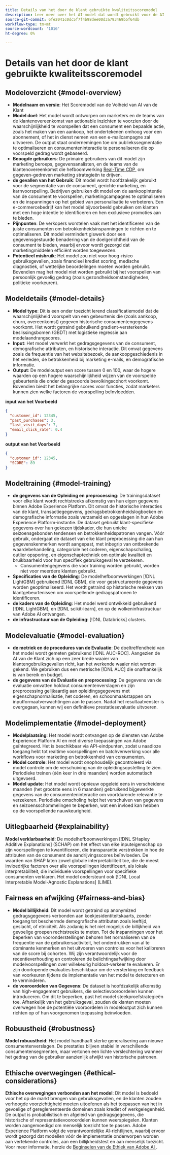 ```yaml
---
title: Details van het door de klant gebruikte kwaliteitsscoremodel
description: Leer meer over het AI-model dat wordt gebruikt voor de AI van de Klant.
source-git-commit: 6fe2041c0dc5f7f4b98dee00d3a793469b5f64db
workflow-type: tm+mt
source-wordcount: '1016'
ht-degree: 0%

---
```


# Details van het door de klant gebruikte kwaliteitsscoremodel

## Modeloverzicht {#model-overview}

* **Modelnaam en versie**: Het Scoremodel van de Volheid van AI van de Klant
* **Model doel**: Het model wordt ontworpen om marketers en de teams van de klantenovereenkomst van actionable inzichten te voorzien door de waarschijnlijkheid te voorspellen dat een consument een bepaalde actie, zoals het maken van een aankoop, het ondertekenen omhoog voor een abonnement, of het in dienst nemen van een e-mailcampagne zal uitvoeren. De output staat ondernemingen toe om publiekssegmentatie te optimaliseren en consumenteninteractie te personaliseren die op voorspeld gedrag wordt gebaseerd.
* **Beoogde gebruikers**: De primaire gebruikers van dit model zijn marketing beroeps, gegevensanalisten, en de teams van de klantenovereenkomst die hefboomwerking [&#x200B; Real-Time CDP &#x200B;](../../rtcdp/home.md) om gegeven-gedreven marketing strategieën te drijven.
* **de gevallen van het Gebruik**: Dit model wordt hoofdzakelijk gebruikt voor de segmentatie van de consument, gerichte marketing, en karnvoorspelling. Bedrijven gebruiken dit model om de aankoopintentie van de consument te voorspellen, marketingcampagnes te optimaliseren en de inspanningen op het gebied van personalisatie te verbeteren. Een e-commercebedrijf kan het model bijvoorbeeld gebruiken om klanten met een hoge intentie te identificeren en hen exclusieve promoties aan te bieden.
* **Pijnpunten**: De verkopers worstelen vaak met het identificeren van de juiste consumenten om betrokkenheidsinspanningen te richten en te optimaliseren. Dit model vermindert giswerk door een gegevensgestuurde benadering van de doelgerichtheid van de consument te bieden, waarbij ervoor wordt gezorgd dat marketingmiddelen efficiënt worden toegewezen.
* **Potentieel misbruik**: Het model zou niet voor hoog-risico gebruiksgevallen, zoals financieel krediet scoring, medische diagnostiek, of wettelijke beoordelingen moeten worden gebruikt. Bovendien mag het model niet worden gebruikt bij het voorspellen van persoonlijk gevoelig gedrag (zoals gezondheidsomstandigheden, politieke voorkeuren).

## Modeldetails {#model-details}

* **Model type**: Dit is een onder toezicht lerend classificatiemodel dat de waarschijnlijkheid voorspelt van een gebeurtenis die (zoals aankoop, churn, overeenkomst) gegeven historische consumentengegevens voorkomt. Het wordt getraind gebruikend gradient-versterkende beslissingsbomen (GBDT) met logistieke regressie aan modelaandrangscores.
* **Input**: Het model verwerkt het gedragsgegevens van de consument, demografische attributen, en historische interactie. Dit omvat gegevens zoals de frequentie van het websitebezoek, de aankoopgeschiedenis in het verleden, de betrokkenheid bij marketing e-mails, en demografische informatie.
* **Output**: De modeloutput een score tussen 0 en 100, waar de hogere waarden op een hogere waarschijnlijkheid wijzen van de voorspelde gebeurtenis die onder de gescoorde bevolkingscohort voorkomt. Bovendien biedt het belangrijke scores voor functies, zodat marketers kunnen zien welke factoren de voorspelling beïnvloedden.

**input van het Voorbeeld**

```json
{ 
  "customer_id": 12345, 
  "past_purchases": 3, 
  "last_visit_days": 7,
  "email_click_rate": 0.4 
}
```

**output van het Voorbeeld**

```json
{ 
  "customer_id": 12345,
  "SCORE": 89 
}
```

## Modeltraining {#model-training}

* **de gegevens van de Opleiding en preprocessing**: De trainingsdataset voor elke klant wordt rechtstreeks afkomstig van hun eigen gegevens binnen Adobe Experience Platform. Dit omvat de historische interacties van de klant, transactiegegevens, gedragsbetrokkenheidslogboeken en demografische informatie zoals verzameld en opgeslagen in hun Adobe Experience Platform-instantie. De dataset gebruikt klant-specifieke gegevens over hun gekozen tijdskader, die hun unieke seizoensgebonden tendensen en betrokkenheidspatronen vangen. Vóór gebruik, ondergaat de dataset van elke klant preprocessing die aan hun gegevenskenmerken wordt aangepast, met inbegrip van ontbrekende waardebehandeling, categoriale het coderen, eigenschapschaling, outlier opsporing, en eigenschaptechniek om optimale kwaliteit en bruikbaarheid voor hun specifiek gebruiksgeval te verzekeren.
   * Consumentengegevens die voor training worden gebruikt, worden niet voor meerdere klanten gebruikt.
* **Specificaties van de Opleiding**: De modelhefboomwerkingen [!DNL LightGBM] gebruikend [!DNL GBM], die voor gestructureerde gegevens worden geoptimaliseerd. Het wordt getraind op historische reeksen van klantgebeurtenissen om voorspellende gedragspatronen te identificeren.
* **de kaders van de Opleiding**: Het model werd ontwikkeld gebruikend [!DNL LightGBM], en [!DNL scikit-learn], en op de wolkeninfrastructuur van Adobe AI ontvangen.
* **de infrastructuur van de Opleiding**: [!DNL Databricks] clusters.

## Modelevaluatie {#model-evaluation}

* **de metriek en de procedures van de Evaluatie**: De doeltreffendheid van het model wordt gemeten gebruikend [!DNL AUC-ROC]. Aangezien de AI van de Klant zich op een zeer brede waaier van klantengebruiksgevallen richt, kan het werkende waaier niet worden gekend. We gebruiken dus een metrische [!DNL AUC] die onafhankelijk is van bereik en budget.
* **de gegevens van de Evaluatie en preprocessing**: De gegevens van de evaluatie omvatten holdout consumentenverslagen en zijn preprocessing gelijkaardig aan opleidingsgegevens met eigenschapnormalisatie, het coderen, en schoonmaakstappen om inputformaatverwachtingen aan te passen. Nadat het resultaatvenster is overgegaan, kunnen wij een definitieve prestatiesevaluatie uitvoeren.

## Modelimplementatie {#model-deployment}

* **Modelplaatsing**: Het model wordt ontvangen op de diensten van Adobe Experience Platform AI en met diverse toepassingen van Adobe geïntegreerd. Het is beschikbaar via API-eindpunten, zodat u naadloze toegang hebt tot realtime voorspellingen en batchverwerking voor alle workflows voor marketing en betrokkenheid van consumenten.
* **Model controle**: Het model wordt onophoudelijk gecontroleerd via model controle om de verschuiving van de opleidingsopstelling te zien. Periodieke treinen (één keer in drie maanden) worden automatisch uitgevoerd.
* **Model update**: Het model wordt opnieuw opgeleid eens in verscheidene maanden (het grootste eens in 6 maanden) gebruikend bijgewerkte gegevens van de consumenteninteractie om voortdurende relevantie te verzekeren. Periodieke omscholing helpt het verschuiven van gegevens en seizoensschommelingen te beperken, wat een invloed kan hebben op de voorspellende nauwkeurigheid.

## Uitlegbaarheid {#explainability}

**Model verklarbaarheid**: De modelhefboomwerkingen [!DNL SHapley Additive Explanations] (SCHAP) om het effect van elke inputeigenschap op zijn voorspellingen te kwantificeren, die transparantie verstrekken in hoe de attributen van de consument de aandrijvingsscores beïnvloeden. De waarden van SHAP laten zowel globale interpretabiliteit toe, die de meest invloedrijke factoren over alle voorspellingen identificeert, als lokale interpretabiliteit, die individuele voorspellingen voor specifieke consumenten verklaren. Het model ondersteunt ook [!DNL Local Interpretable Model-Agnostic Explanations] (LIME).

## Fairness en afwijking {#fairness-and-bias}

* **Model billijkheid**: Dit model wordt getraind op anonymized gedragsgegevens verbonden aan koekjesidentiteitskaarts, zonder toegang tot beschermde demografische attributen zoals leeftijd, geslacht, of etniciteit. Als zodanig is het niet mogelijk de billijkheid van gevoelige groepen rechtstreeks te meten. Tot de inspanningen voor het beperken van vooronderstellingen behoren het normaliseren van de frequentie van de gebruikersactiviteit, het onderdrukken van al te dominante kenmerken en het uitvoeren van controles voor het kalibreren van de score bij cohorten. Wij zijn verantwoordelijk voor de recentieverhouding en controleren de belichtingsafwijking door modelvoorspellingen over willekeurig holdout-verkeer te evalueren. Er zijn doorlopende evaluaties beschikbaar om de versterking en feedback van voorkeuren tijdens de implementatie van het model te detecteren en te verminderen.
* **de vooroordelen van Gegevens**: De dataset is hoofdzakelijk afkomstig van high-engagement gebruikers, die selectievooroordelen kunnen introduceren. Om dit te beperken, past het model steekproefstrategieën toe. Afhankelijk van het gebruiksgeval, zouden de klanten moeten overwegen hoe de potentiële vooroordelen in modeloutput zich kunnen richten op of hun voorgenomen toepassing beïnvloeden.

## Robuustheid {#robustness}

**Model robuustheid**: Het model handhaaft sterke generalisering aan nieuwe consumentenverslagen. De prestaties blijven stabiel in verschillende consumentensegmenten, maar vertonen een lichte verslechtering wanneer het gedrag van de gebruiker aanzienlijk afwijkt van historische patronen.

## Ethische overwegingen {#ethical-considerations}

**Ethische overwegingen verbonden aan het model**: Dit model is bedoeld voor het op de markt brengen van gebruiksgevallen, en de klanten zouden verhoogde voorzichtigheid moeten uitoefenen als het toepassen van het in gevoelige of gereglementeerde domeinen zoals krediet of werkgelegenheid. De output is probabilistisch en afgeleid van gedragsgegevens, die historische of representatievooroordelen kunnen weerspiegelen. Klanten worden aangemoedigd om menselijk toezicht toe te passen. Adobe Experience Platform volgt de verantwoordelijke AI-richtlijnen, waarbij ervoor wordt gezorgd dat modellen vóór de implementatie onderworpen worden aan vertekende controles, aan een billijkheidstest en aan menselijk toezicht. Voor meer informatie, herzie de [&#x200B; Beginselen van de Ethiek van Adobe AI &#x200B;](https://www.adobe.com/content/dam/cc/en/ai-ethics/pdfs/Adobe-AI-Ethics-Principles.pdf?msockid=0d85c8269eb36f0801d0ddb49fd16ebc).